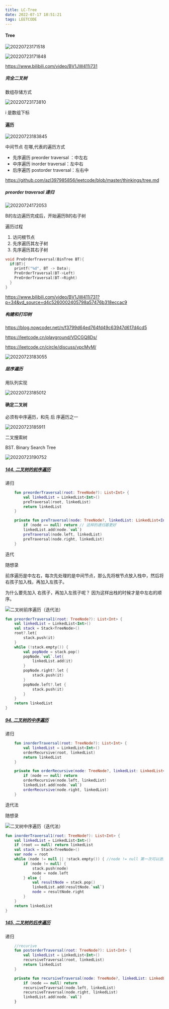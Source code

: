 ```yaml
---
title: LC-Tree
date: 2022-07-17 18:51:21
tags: LEETCODE
---
```




#### Tree



![20220723171518](LC-Tree/20220723171518.jpg)

![20220723171848](LC-Tree/20220723171848.jpg)

https://www.bilibili.com/video/BV1JW411i731



##### 完全二叉树

数组存储方式



![20220723173810](LC-Tree/20220723173810.jpg)

i 是数组下标





#### 遍历



![20220723183845](LC-Tree/20220723183845.jpg)



中间节点  在哪,代表的遍历方式

- 先序遍历  preorder traversal ：中左右
- 中序遍历 inorder traversal：左中右
- 后序遍历 postorder traversal：左右中

https://github.com/azl397985856/leetcode/blob/master/thinkings/tree.md



##### preorder traversal 递归

![20220724172053](LC-Tree/20220724172053.jpg)

B的左边遍历完成后，开始遍历B的右子树

遍历过程

1. 访问根节点
2. 先序遍历其左子树
3. 先序遍历其右子树

```c
void PreOrderTraversal(BinTree BT){
  if(BT){
    printf("%d", BT -> Data);
    PreOrderTraversal(BT->Left)
    PreOrderTraversal(BT->Right)
  }
}
```





https://www.bilibili.com/video/BV1JW411i731?p=34&vd_source=d4c5260002405798a57476b318eccac9



##### 构建和打印树

https://blog.nowcoder.net/n/f3799d64ed764fd49c63947d617d4cd5

https://leetcode.cn/playground/VDCGQ8Ds/

https://leetcode.cn/circle/discuss/vpcMyM/







![20220723183055](LC-Tree/20220723183055.jpg)



##### 层序遍历

用队列实现

![20220723185012](LC-Tree/20220723185012.jpg)



#### 确定二叉树

必须有中序遍历，和先 后 序遍历之一

![20220723185911](LC-Tree/20220723185911.jpg)



二叉搜索树

BST. Binary Search Tree

![20220723190752](LC-Tree/20220723190752.jpg)



##### [144. 二叉树的前序遍历](https://leetcode.cn/problems/binary-tree-preorder-traversal/)

递归

```kotlin
    fun preorderTraversal(root: TreeNode?): List<Int> {
        val linkedList = LinkedList<Int>()
        preTraversal(root, linkedList)
        return linkedList
    }

    private fun preTraversal(node: TreeNode?, linkedList: LinkedList<Int>) {
        if (node == null) return // 这样的递归基更好
        linkedList.add(node.`val`)
        preTraversal(node.left, linkedList)
        preTraversal(node.right, linkedList)
    }
```



迭代

随想录

前序遍历是中左右，每次先处理的是中间节点，那么先将根节点放入栈中，然后将右孩子加入栈，再加入左孩子。

为什么要先加入 右孩子，再加入左孩子呢？ 因为这样出栈的时候才是中左右的顺序。

![二叉树前序遍历（迭代法）](https://tva1.sinaimg.cn/large/008eGmZEly1gnbmss7603g30eq0d4b2a.gif)

```kotlin
fun preorderTraversal1(root: TreeNode?): List<Int> {
    val linkedList = LinkedList<Int>()
    val stack = Stack<TreeNode>()
    root?.let{
        stack.push(it)
    }
    while (!stack.empty()) {
        val popNode = stack.pop()
        popNode.`val`.let{
            linkedList.add(it)
        }
        popNode.right?.let {
            stack.push(it)
        }
        popNode.left?.let {
            stack.push(it)
        }
    }
    return linkedList
}
```





##### [94. 二叉树的中序遍历](https://leetcode.cn/problems/binary-tree-inorder-traversal/)

递归

```kotlin
    fun inorderTraversal(root: TreeNode?): List<Int> {
        val linkedList = LinkedList<Int>()
        orderRecursive(root, linkedList)
        return linkedList
    }

    private fun orderRecursive(node: TreeNode?, linkedList: LinkedList<Int>) {
        if (node == null) return
        orderRecursive(node.left, linkedList)
        linkedList.add(node.`val`)
        orderRecursive(node.right, linkedList)
    }
```



迭代法

随想录

![二叉树中序遍历（迭代法）](https://tva1.sinaimg.cn/large/008eGmZEly1gnbmuj244bg30eq0d4kjm.gif)

```kotlin
fun inorderTraversal1(root: TreeNode?): List<Int> {
    val linkedList = LinkedList<Int>()
    if (root == null) return linkedList
    val stack = Stack<TreeNode>()
    var node = root
    while (node != null || !stack.empty()) { //node != null 第一次可以进来
        if (node != null) {
            stack.push(node)
            node = node.left
        } else {
            val resultNode = stack.pop()
            linkedList.add(resultNode.`val`)
            node = resultNode.right
        }
    }
    return linkedList
}
```



##### [145. 二叉树的后序遍历](https://leetcode.cn/problems/binary-tree-postorder-traversal/)

递归

```kotlin
    //recurive
    fun postorderTraversal(root: TreeNode?): List<Int> {
        val linkedList = LinkedList<Int>()
        recursiveTraversal(root, linkedList)
        return linkedList
    }

    private fun recursiveTraversal(node: TreeNode?, linkedList: LinkedList<Int>) {
        if (node == null) return
        recursiveTraversal(node.left, linkedList)
        recursiveTraversal(node.right, linkedList)
        linkedList.add(node.`val`)
    }
```



